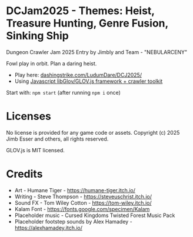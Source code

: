 DCJam2025 - Themes: Heist, Treasure Hunting, Genre Fusion, Sinking Ship
============================

Dungeon Crawler Jam 2025 Entry by Jimbly and Team - "NEBULARCENY"

Fowl play in orbit.  Plan a daring heist.

* Play here: [dashingstrike.com/LudumDare/DCJ2025/](http://www.dashingstrike.com/LudumDare/DCJ2025/)
* Using [Javascript libGlov/GLOV.js framework + crawler toolkit](https://github.com/Jimbly/glovjs/tree/crawler)

Start with: `npm start` (after running `npm i` once)

Licenses
========
No license is provided for any game code or assets.  Copyright (c) 2025 Jimb Esser and others, all rights reserved.

GLOV.js is MIT licensed.


Credits
=======

* Art - Humane Tiger - https://humane-tiger.itch.io/
* Writing - Steve Thompson -  https://steveuschrist.itch.io/
* Sound FX - Tom Wiley Cotton - https://tom-wiley.itch.io/
* Kalam Font - https://fonts.google.com/specimen/Kalam
* Placeholder music - Cursed Kingdoms Twisted Forest Music Pack
* Placeholder footstep sounds by Alex Hamadey - https://alexhamadey.itch.io/
